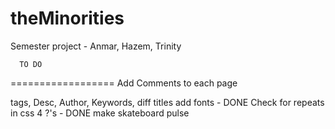 # theMinorities
 Semester project - Anmar, Hazem, Trinity


      TO DO
==================
Add Comments to each page
<head> tags, Desc, Author, Keywords, diff titles
add fonts - DONE
Check for repeats in css
4 ?'s - DONE
make skateboard pulse
